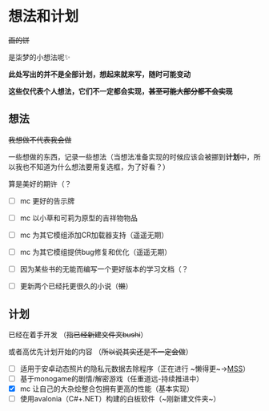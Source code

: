 # 想法和计划 

~~画的饼~~

是柒梦的小想法呢✨

**此处写出的并不是全部计划，想起来就来写，随时可能变动**

**这些仅代表个人想法，它们不一定都会实现，~~甚至可能大部分都不会实现~~**

## 想法
~~我想做不代表我会做~~

一些想做的东西，记录一些想法（当想法准备实现的时候应该会被挪到**计划**中，所以我也不知道为什么想法要用复选框，为了好看？）

算是美好的期许（？

- [ ] mc 更好的告示牌
- [ ] mc 以小草和可莉为原型的吉祥物物品
- [ ] mc 为其它模组添加CR加载器支持（遥遥无期）
- [ ] mc 为其它模组提供bug修复和优化（遥遥无期）
- [ ] 因为某些书的无能而编写一个更好版本的学习文档（？
- [ ] 更新两个已经托更很久的小说（~~懒~~）



## 计划
已经在着手开发 （~~指已经新建文件夹bushi~~）

或者高优先计划开始的内容 （~~所以说其实还是不一定会做~~）

- [ ] 适用于安卓动态照片的隐私元数据去除程序（正在进行 ~懒得更~->[MSS](https://github.com/qiMuzenSeiga/MagicSafeShare)）
- [ ] 基于monogame的剧情/解密游戏（任重道远-持续推进中）
- [x] mc 让自己的大杂烩整合包拥有更高的性能（基本实现）
- [ ] 使用avalonia（C#+.NET）构建的白板软件（~刚新建文件夹~）
